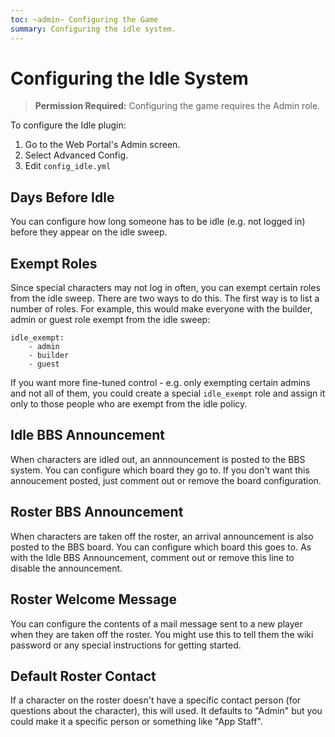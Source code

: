 ```yaml
---
toc: ~admin~ Configuring the Game
summary: Configuring the idle system.
---
```

# Configuring the Idle System

> **Permission Required:** Configuring the game requires the Admin role.

To configure the Idle plugin:

1. Go to the Web Portal's Admin screen.  
2. Select Advanced Config.
3. Edit `config_idle.yml`

## Days Before Idle

You can configure how long someone has to be idle (e.g. not logged in) before they appear on the idle sweep.

## Exempt Roles

Since special characters may not log in often, you can exempt certain roles from the idle sweep.  There are two ways to do this.  The first way is to list a number of roles.  For example, this would make everyone with the builder, admin or guest role exempt from the idle sweep:

    idle_exempt:
        - admin
        - builder
        - guest

If you want more fine-tuned control - e.g. only exempting certain admins and not all of them, you could create a special `idle_exempt` role and assign it only to those people who are exempt from the idle policy.

## Idle BBS Announcement

When characters are idled out, an annnouncement is posted to the BBS system.  You can configure which board they go to.  If you don't want this annoucement posted, just comment out or remove the board configuration.

## Roster BBS Announcement

When characters are taken off the roster, an arrival announcement is also posted to the BBS board.  You can configure which board this goes to.  As with the Idle BBS Announcement, comment out or remove this line to disable the announcement.

## Roster Welcome Message

You can configure the contents of a mail message sent to a new player when they are taken off the roster.  You might use this to tell them the wiki password or any special instructions for getting started.

## Default Roster Contact

If a character on the roster doesn't have a specific contact person (for questions about the character), this will used.  It defaults to "Admin" but you could make it a specific person or something like "App Staff".